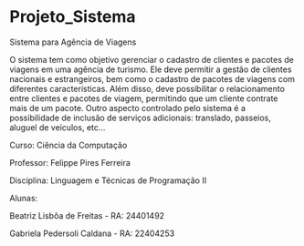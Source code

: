 # Projeto_Sistema
Sistema para Agência de Viagens

O sistema tem como objetivo gerenciar o cadastro de clientes e pacotes de viagens
em uma agência de turismo. Ele deve permitir a gestão de clientes nacionais e
estrangeiros, bem como o cadastro de pacotes de viagens com diferentes
características. Além disso, deve possibilitar o relacionamento entre clientes e
pacotes de viagem, permitindo que um cliente contrate mais de um pacote.
Outro aspecto controlado pelo sistema é a possibilidade de inclusão de serviços
adicionais: translado, passeios, aluguel de veículos, etc...

Curso: Ciência da Computação

Professor: Felippe Pires Ferreira

Disciplina: Linguagem e Técnicas de Programação II


Alunas:

Beatriz Lisbôa de Freitas - RA: 24401492

Gabriela Pedersoli Caldana - RA: 22404253
